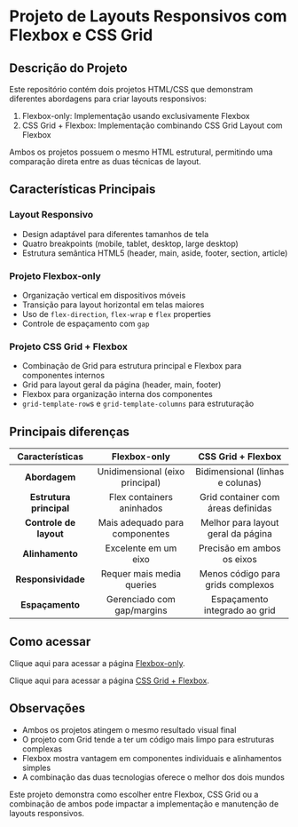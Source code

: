 # Projeto de Layouts Responsivos com Flexbox e CSS Grid

## Descrição do Projeto
Este repositório contém dois projetos HTML/CSS que demonstram diferentes abordagens para criar layouts responsivos:

1. Flexbox-only: Implementação usando exclusivamente Flexbox
2. CSS Grid + Flexbox: Implementação combinando CSS Grid Layout com Flexbox

Ambos os projetos possuem o mesmo HTML estrutural, permitindo uma comparação direta entre as duas técnicas de layout.

## Características Principais

### Layout Responsivo

- Design adaptável para diferentes tamanhos de tela
- Quatro breakpoints (mobile, tablet, desktop, large desktop)
- Estrutura semântica HTML5 (header, main, aside, footer, section, article)

### Projeto Flexbox-only

- Organização vertical em dispositivos móveis
- Transição para layout horizontal em telas maiores
- Uso de `flex-direction`, `flex-wrap` e `flex` properties
- Controle de espaçamento com `gap`

### Projeto CSS Grid + Flexbox

- Combinação de Grid para estrutura principal e Flexbox para componentes internos
- Grid para layout geral da página (header, main, footer)
- Flexbox para organização interna dos componentes
- `grid-template-row`s e `grid-template-columns` para estruturação

## Principais diferenças
|   **Características**   |         **Flexbox-only**        |       **CSS Grid + Flexbox**       |
|:-----------------------:|:-------------------------------:|:----------------------------------:|
|      **Abordagem**      | Unidimensional (eixo principal) |  Bidimensional (linhas e colunas)  |
| **Estrutura principal** |    Flex containers aninhados    | Grid container com áreas definidas |
|  **Controle de layout** |  Mais adequado para componentes | Melhor para layout geral da página |
|     **Alinhamento**     |       Excelente em um eixo      |     Precisão em ambos os eixos     |
|    **Responsividade**   |    Requer mais media queries    |  Menos código para grids complexos |
|     **Espaçamento**     |    Gerenciado com gap/margins   |    Espaçamento integrado ao grid   |

## Como acessar
Clique aqui para acessar a página [Flexbox-only](https://menxzes.github.io/responsive-web-layout/flexbox/).

Clique aqui para acessar a página [CSS Grid + Flexbox](https://menxzes.github.io/responsive-web-layout/gridflexbox/).

## Observações

- Ambos os projetos atingem o mesmo resultado visual final
- O projeto com Grid tende a ter um código mais limpo para estruturas complexas
- Flexbox mostra vantagem em componentes individuais e alinhamentos simples
- A combinação das duas tecnologias oferece o melhor dos dois mundos

Este projeto demonstra como escolher entre Flexbox, CSS Grid ou a combinação de ambos pode impactar a implementação e manutenção de layouts responsivos.
